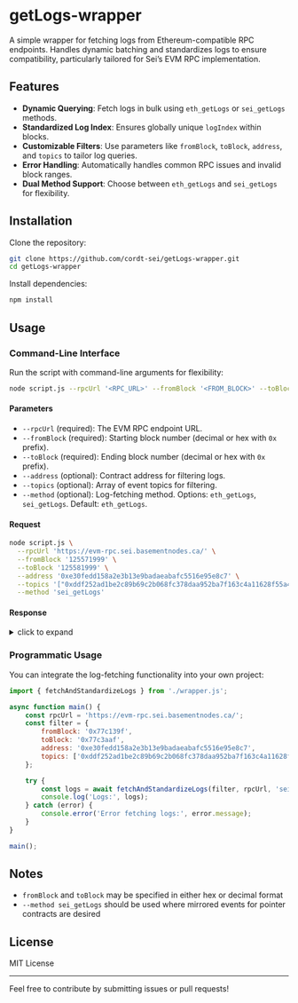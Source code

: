 # getLogs-wrapper

A simple wrapper for fetching logs from Ethereum-compatible RPC endpoints.
Handles dynamic batching and standardizes logs to ensure compatibility, particularly tailored for Sei’s EVM RPC implementation.

## Features

- **Dynamic Querying**: Fetch logs in bulk using `eth_getLogs` or `sei_getLogs` methods.
- **Standardized Log Index**: Ensures globally unique `logIndex` within blocks.
- **Customizable Filters**: Use parameters like `fromBlock`, `toBlock`, `address`, and `topics` to tailor log queries.
- **Error Handling**: Automatically handles common RPC issues and invalid block ranges.
- **Dual Method Support**: Choose between `eth_getLogs` and `sei_getLogs` for flexibility.

## Installation

Clone the repository:

```bash
git clone https://github.com/cordt-sei/getLogs-wrapper.git
cd getLogs-wrapper
```

Install dependencies:

```bash
npm install
```

## Usage

### Command-Line Interface

Run the script with command-line arguments for flexibility:

```bash
node script.js --rpcUrl '<RPC_URL>' --fromBlock '<FROM_BLOCK>' --toBlock '<TO_BLOCK>' --address '<ADDRESS>' --topics '<TOPICS>' --method '<METHOD>'
```

#### Parameters

- `--rpcUrl` (required): The EVM RPC endpoint URL.
- `--fromBlock` (required): Starting block number (decimal or hex with `0x` prefix).
- `--toBlock` (required): Ending block number (decimal or hex with `0x` prefix).
- `--address` (optional): Contract address for filtering logs.
- `--topics` (optional): Array of event topics for filtering.
- `--method` (optional): Log-fetching method. Options: `eth_getLogs`, `sei_getLogs`. Default: `eth_getLogs`.

#### Request

```bash
node script.js \
  --rpcUrl 'https://evm-rpc.sei.basementnodes.ca/' \
  --fromBlock '125571999' \
  --toBlock '125581999' \
  --address '0xe30fedd158a2e3b13e9badaeabafc5516e95e8c7' \
  --topics '["0xddf252ad1be2c89b69c2b068fc378daa952ba7f163c4a11628f55a4df523b3ef"]' \
  --method 'sei_getLogs'
```

#### Response

<details>
<summary>click to expand</summary>

```json
[
  {
    "address": "0x292c6a9e316d0200af3de7ba0cf855f15a9ef2ef",
    "topics": [
      "0x33b8e51b0573ba15684e7f0715fa68a797fa99612dbbb2a10cbf6a12ae2fe84d"
    ],
    "data": "0x00000000000000000000000000000000000000000000000000000000000000200000000000000000000000000000000000000000000000000000000000000001...",
    "blockNumber": "0x79f7f00",
    "transactionHash": "0x3c88644dfb5ea1a94f9b7372e5551e51eff1c5330e69fcd2863c578ffd24dab5",
    "transactionIndex": "0x10",
    "blockHash": "0x9c64af3d9f097223a0174898a6fe494ad768d7b030ecf9923a855c6cf5f86adf",
    "logIndex": "0x0",
    "removed": false
  },
  {
    "address": "0x292c6a9e316d0200af3de7ba0cf855f15a9ef2ef",
    "topics": [
      "0x33b8e51b0573ba15684e7f0715fa68a797fa99612dbbb2a10cbf6a12ae2fe84d"
    ],
    "data": "0x00000000000000000000000000000000000000000000000000000000000000200000000000000000000000000000000000000000000000000000000000000001...",
    "blockNumber": "0x79f7f01",
    "transactionHash": "0xcd3935ab81749fbfab513434be06b88d3d60ee9719132b40422c30b60e3a2d86",
    "transactionIndex": "0x1f",
    "blockHash": "0x02e2d9c2ca599a4bc356c3dc92499a72d2b2dea57e1ac3be663bdd01425f1425",
    "logIndex": "0x1",
    "removed": false
  }
]
```

</details>

### Programmatic Usage

You can integrate the log-fetching functionality into your own project:

```javascript
import { fetchAndStandardizeLogs } from './wrapper.js';

async function main() {
    const rpcUrl = 'https://evm-rpc.sei.basementnodes.ca/';
    const filter = {
        fromBlock: '0x77c139f',
        toBlock: '0x77c3aaf',
        address: '0xe30fedd158a2e3b13e9badaeabafc5516e95e8c7',
        topics: ['0xddf252ad1be2c89b69c2b068fc378daa952ba7f163c4a11628f55a4df523b3ef'],
    };

    try {
        const logs = await fetchAndStandardizeLogs(filter, rpcUrl, 'sei_getLogs');
        console.log('Logs:', logs);
    } catch (error) {
        console.error('Error fetching logs:', error.message);
    }
}

main();
```

## Notes

- `fromBlock` and `toBlock` may be specified in either hex or decimal format
- `--method sei_getLogs` should be used where mirrored events for pointer contracts are desired

## License

MIT License

---

Feel free to contribute by submitting issues or pull requests!


